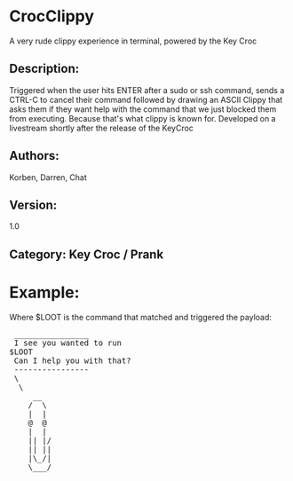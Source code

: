 # CrocClippy

A very rude clippy experience in terminal, powered by the Key Croc

## Description: 

Triggered when the user hits ENTER after a sudo or ssh command,
sends a CTRL-C to cancel their command followed by drawing an ASCII Clippy
that asks them if they want help with the command that we just blocked them from executing.
Because that's what clippy is known for.
Developed on a livestream shortly after the release of the KeyCroc

## Authors:

Korben, Darren, Chat

## Version: 

1.0

## Category: Key Croc / Prank

# Example: 

Where $LOOT is the command that matched and triggered the payload:



<pre>
 ________________
 I see you wanted to run
$LOOT
 Can I help you with that?
 ----------------
 \
  \
     __
    /  \
    |  |
    @  @
    |  |
    || |/
    || ||
    |\_/|
    \___/

</pre>
